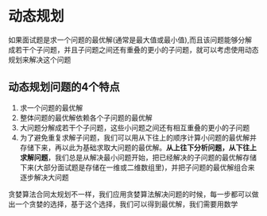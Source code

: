 # 动态规划


如果面试题是求一个问题的最优解(通常是最大值或最小值),而且该问题能够分解成若干个子问题，并且子问题之间还有重叠的更小的子问题，就可以考虑使用动态规划来解决这个问题

## 动态规划问题的4个特点
1. 求一个问题的最优解
2. 整体问题的最优解依赖各个子问题的最优解
3. 大问题分解成若干个子问题，这些小问题之间还有相互重叠的更小的子问题
4. 为了避免重复求解子问题，我们可以用从下往上的顺序计算小问题的最优解并存储下来，再以此为基础求取大问题的最优解。**从上往下分析问题，从下往上求解问题**，我们总是从解决最小问题开始，把已经解决的子问题的最优解存储下来(大部分面试题是存储在一维或二维数组里)，并把子问题的最优解组合来逐步解决大问题

贪婪算法合同太规划不一样，我们应用贪婪算法解决问题的时候，每一步都可以做出一个贪婪的选择，基于这个选择，我们可以得到最优解，我们需要用数学


